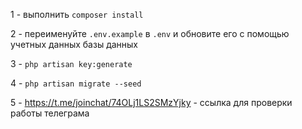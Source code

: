1 - выполнить <code>composer install</code>

2 - переименуйте <code>.env.example</code> в <code>.env</code> и обновите его с помощью учетных данных базы данных

3 - <code>php artisan key:generate</code>

4 - <code>php artisan migrate --seed</code>

5 - https://t.me/joinchat/74OLj1LS2SMzYjky - ссылка для проверки работы телеграма

